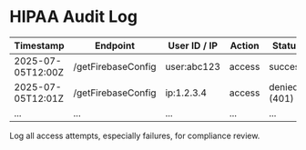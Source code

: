 # HIPAA Audit Log

| Timestamp           | Endpoint            | User ID / IP         | Action         | Status      |
|---------------------|---------------------|----------------------|---------------|-------------|
| 2025-07-05T12:00Z   | /getFirebaseConfig  | user:abc123          | access         | success     |
| 2025-07-05T12:01Z   | /getFirebaseConfig  | ip:1.2.3.4           | access         | denied (401)|
| ...                 | ...                 | ...                  | ...           | ...         |

Log all access attempts, especially failures, for compliance review. 